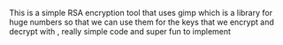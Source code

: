 This is a simple RSA encryption tool that uses gimp which is a library for huge numbers so that we can use them for the keys that we encrypt and decrypt with , really simple code and super fun to implement 
